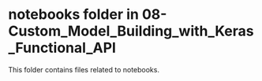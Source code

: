 # notebooks folder in 08-Custom_Model_Building_with_Keras_Functional_API
This folder contains files related to notebooks.
